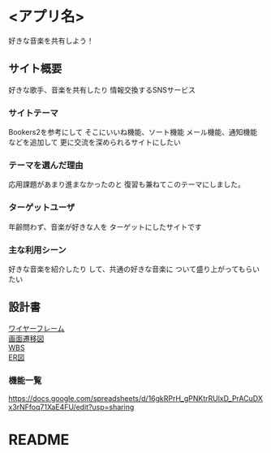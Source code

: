 # <アプリ名>
好きな音楽を共有しよう！

## サイト概要
好きな歌手、音楽を共有したり
情報交換するSNSサービス


### サイトテーマ
Bookers2を参考にして
そこにいいね機能、ソート機能
メール機能、通知機能などを追加して
更に交流を深められるサイトにしたい



### テーマを選んだ理由
応用課題があまり進まなかったのと
復習も兼ねてこのテーマにしました。

### ターゲットユーザ
年齢問わず、音楽が好きな人を
ターゲットにしたサイトです


### 主な利用シーン
好きな音楽を紹介したり
して、共通の好きな音楽に
ついて盛り上がってもらいたい




## 設計書
[ワイヤーフレーム](https://drive.google.com/file/d/1R0KivMn4-ZX49WulM3Jv2TJkrRf_Kn-f/view?usp=sharing)<br>
[画面遷移図](https://drive.google.com/file/d/1NkJ47o8fmj6sccbo4pYqY4KIIa2waK8c/view?usp=sharing)<br>
[WBS](https://docs.google.com/spreadsheets/d/1c8vaYeSFNbOLDYbXoCBunN8XyBe3DEHcptNCvaQvK7I/edit?usp=sharing)<br>
[ER図](https://drive.google.com/file/d/1S3QBf39W7Yr1_cvqCsWICZI6KPbHLkMj/view?usp=sharing)
### 機能一覧
https://docs.google.com/spreadsheets/d/16gkRPrH_gPNKtrRUlxD_PrACuDXx3rNFfoq71XaE4FU/edit?usp=sharing



# README
